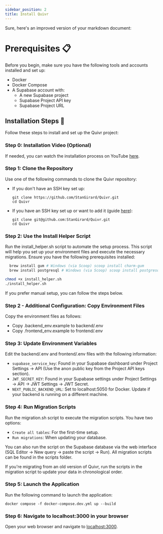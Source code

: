 ```yaml
---
sidebar_position: 2
title: Install Quivr
---
```


Sure, here's an improved version of your markdown document:

# Prerequisites 📋

Before you begin, make sure you have the following tools and accounts installed and set up:

- Docker
- Docker Compose
- A Supabase account with:
  - A new Supabase project
  - Supabase Project API key
  - Supabase Project URL

## Installation Steps 💽

Follow these steps to install and set up the Quivr project:

### Step 0: Installation Video (Optional)

If needed, you can watch the installation process on YouTube [here](https://www.youtube.com/watch?v=rC-s4QdfY80&feature=youtu.be).

### Step 1: Clone the Repository

Use one of the following commands to clone the Quivr repository:

- If you don't have an SSH key set up:

  ```
  git clone https://github.com/StanGirard/Quivr.git
  cd Quivr
  ```

- If you have an SSH key set up or want to add it (guide [here](https://docs.github.com/en/authentication/connecting-to-github-with-ssh/adding-a-new-ssh-key-to-your-github-account)):

  ```
  git clone git@github.com:StanGirard/Quivr.git
  cd Quivr
  ```

### Step 2: Use the Install Helper Script

Run the install_helper.sh script to automate the setup process. This script will help you set up your environment files and execute the necessary migrations. Ensure you have the following prerequisites installed:

```bash
  brew install gum # Windows (via Scoop) scoop install charm-gum
  brew install postgresql # Windows (via Scoop) scoop install postgresql
```

```bash
chmod +x install_helper.sh
./install_helper.sh
```

If you prefer manual setup, you can follow the steps below.

### Step 2 - Additional Configuration: Copy Environment Files

Copy the environment files as follows:

- Copy .backend_env.example to backend/.env
- Copy .frontend_env.example to frontend/.env

### Step 3: Update Environment Variables

Edit the backend/.env and frontend/.env files with the following information:

- `supabase_service_key`: Found in your Supabase dashboard under Project Settings -> API (Use the anon public key from the Project API keys section).
- `JWT_SECRET_KEY`: Found in your Supabase settings under Project Settings -> API -> JWT Settings -> JWT Secret.
- `NEXT_PUBLIC_BACKEND_URL`: Set to localhost:5050 for Docker. Update if your backend is running on a different machine.

### Step 4: Run Migration Scripts

Run the migration.sh script to execute the migration scripts. You have two options:

- `Create all tables`: For the first-time setup.
- `Run migrations`: When updating your database.

You can also run the script on the Supabase database via the web interface (SQL Editor -> New query -> paste the script -> Run). All migration scripts can be found in the scripts folder.

If you're migrating from an old version of Quivr, run the scripts in the migration script to update your data in chronological order.

### Step 5: Launch the Application

Run the following command to launch the application:

```
docker compose -f docker-compose.dev.yml up --build
```

### Step 6: Navigate to localhost:3000 in your browser

Open your web browser and navigate to [localhost:3000](http://localhost:3000).
